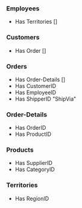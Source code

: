 <!-- source:
https://github.com/graphql-compose/graphql-compose-examples/tree/master/examples/northwind/data/csv -->

### Employees

- Has Territories []

### Customers

- Has Order []

### Orders

- Has Order-Details []
- Has CustomerID
- Has EmployeeID
- Has ShipperID "ShipVia"

### Order-Details

- Has OrderID
- Has ProductID

### Products

- Has SupplierID
- Has CategoryID

### Territories

- Has RegionID
